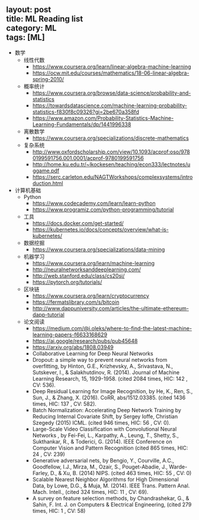 layout: post    
title: ML Reading list    
category: ML   
tags: [ML]
---

+ 数学  
    + 线性代数  
        + https://www.coursera.org/learn/linear-algebra-machine-learning  
        + https://ocw.mit.edu/courses/mathematics/18-06-linear-algebra-spring-2010/  
    + 概率统计  
        + https://www.coursera.org/browse/data-science/probability-and-statistics  
        + https://towardsdatascience.com/machine-learning-probability-statistics-f830f8c09326?gi=2be670a358fd  
        + https://www.amazon.com/Probability-Statistics-Machine-Learning-Fundamentals/dp/1441996338  
    + 离散数学  
        + https://www.coursera.org/specializations/discrete-mathematics  
    + 复杂系统  
        + http://www.oxfordscholarship.com/view/10.1093/acprof:oso/9780199591756.001.0001/acprof-9780199591756  
        + http://home.ku.edu.tr/~lkockesen/teaching/econ333/lectnotes/uggame.pdf  
        + https://serc.carleton.edu/NAGTWorkshops/complexsystems/introduction.html  
+ 计算机基础  
    + Python  
        + https://www.codecademy.com/learn/learn-python  
        + https://www.programiz.com/python-programming/tutorial  
    + 工具  
        + https://docs.docker.com/get-started/  
        + https://kubernetes.io/docs/concepts/overview/what-is-kubernetes/  
    + 数据挖掘  
        + https://www.coursera.org/specializations/data-mining  
    + 机器学习  
        + https://www.coursera.org/learn/machine-learning  
        + http://neuralnetworksanddeeplearning.com/  
        + http://web.stanford.edu/class/cs20si/  
        + https://pytorch.org/tutorials/  
    + 区块链  
        + https://www.coursera.org/learn/cryptocurrency  
        + https://fermatslibrary.com/s/bitcoin  
        + http://www.dappuniversity.com/articles/the-ultimate-ethereum-dapp-tutorial  
    + 论文阅读  
        + https://medium.com/@i.oleks/where-to-find-the-latest-machine-learning-papers-f6633168629  
        + https://ai.google/research/pubs/pub45648  
        + https://arxiv.org/abs/1808.03949  
        + Collaborative Learning for Deep Neural Networks  
        + Dropout: a simple way to prevent neural networks from overfitting, by Hinton, G.E., Krizhevsky, A., Srivastava, N., Sutskever, I., & Salakhutdinov, R. (2014). Journal of Machine Learning Research, 15, 1929-1958. (cited 2084 times, HIC: 142 , CV: 536).  
        + Deep Residual Learning for Image Recognition, by He, K., Ren, S., Sun, J., & Zhang, X. (2016). CoRR, abs/1512.03385. (cited 1436 times, HIC: 137 , CV: 582).   
        + Batch Normalization: Accelerating Deep Network Training by Reducing Internal Covariate Shift, by Sergey Ioffe, Christian Szegedy (2015) ICML. (cited 946 times, HIC: 56 , CV: 0).  
        + Large-Scale Video Classification with Convolutional Neural Networks , by Fei-Fei, L., Karpathy, A., Leung, T., Shetty, S., Sukthankar, R., & Toderici, G. (2014). IEEE Conference on Computer Vision and Pattern Recognition (cited 865 times, HIC: 24 , CV: 239)  
        + Generative adversarial nets, by Bengio, Y., Courville, A.C., Goodfellow, I.J., Mirza, M., Ozair, S., Pouget-Abadie, J., Warde-Farley, D., & Xu, B. (2014) NIPS. (cited 463 times, HIC: 55 , CV: 0)  
        + Scalable Nearest Neighbor Algorithms for High Dimensional Data, by Lowe, D.G., & Muja, M. (2014). IEEE Trans. Pattern Anal. Mach. Intell., (cited 324 times, HIC: 11 , CV: 69).  
        + A survey on feature selection methods, by Chandrashekar, G., & Sahin, F. Int. J. on Computers & Electrical Engineering, (cited 279 times, HIC: 1 , CV: 58)  
